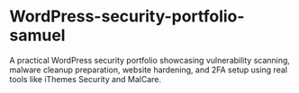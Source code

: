 # WordPress-security-portfolio-samuel
A practical WordPress security portfolio showcasing vulnerability scanning, malware cleanup preparation, website hardening, and 2FA setup using real tools like iThemes Security and MalCare.
